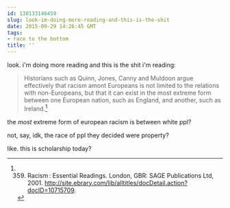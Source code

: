```yaml
---
id: 130133146459
slug: look-im-doing-more-reading-and-this-is-the-shit
date: 2015-09-29 14:26:45 GMT
tags:
- race to the bottom
title: ''
---
```

look. i'm doing more reading and this is the shit i'm reading:

> Historians such as Quinn, Jones, Canny and Muldoon argue effectively that racism amont Europeans is not limited to the relations with non-Europeans, but that it can exist in the most extreme form between one European nation, such as England, and another, such as Ireland.[^1]

the _most_ extreme form of european racism is between white ppl?

not, say, idk, the race of ppl they decided were property?

like. this is scholarship today? 

[^1]: 359. Racism : Essential Readings. London, GBR: SAGE Publications Ltd, 2001. http://site.ebrary.com/lib/alltitles/docDetail.action?docID=10715709.
